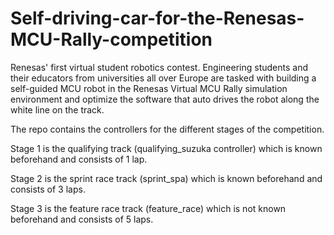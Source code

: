 # Self-driving-car-for-the-Renesas-MCU-Rally-competition

Renesas' first virtual student robotics contest. Engineering students and their educators from universities all over Europe are tasked with building a self-guided MCU robot in the Renesas Virtual MCU Rally simulation environment and optimize the software that auto drives the robot along the white line on the track.



The repo contains the controllers for the different stages of the competition. 

Stage 1 is the qualifying track (qualifying_suzuka controller) which is known beforehand and consists of 1 lap.

Stage 2 is the sprint race track (sprint_spa) which is known beforehand and consists of 3 laps.

Stage 3 is the feature race track (feature_race) which is not known beforehand and consists of 5 laps.
